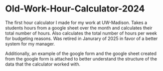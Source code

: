# Old-Work-Hour-Calculator-2024
The first hour calculator I made for my work at UW-Madison. Takes a students hours from a google sheet over the month and calculates their total number of hours. Also calculates the total number of hours per week for budgeting reasons. Was retired in Janurary of 2025 in favor of a better system for my manager.

Additionally, an example of the google form and the google sheet created from the google form is attached to better understand the structure of the data that the calculator worked with.
